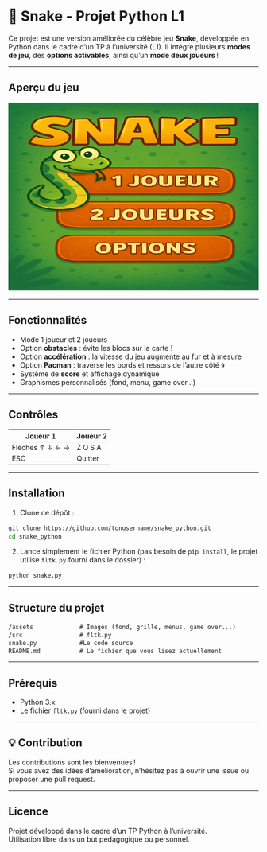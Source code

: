 # 🐍 Snake - Projet Python L1
Ce projet est une version améliorée du célèbre jeu **Snake**, développée en Python dans le cadre d’un TP à l’université (L1).
Il intègre plusieurs **modes de jeu**, des **options activables**, ainsi qu’un **mode deux joueurs** !

---
## Aperçu du jeu 
![Demo Snake Game](assets/menu.gif)  

---

## Fonctionnalités
- Mode 1 joueur et 2 joueurs
- Option **obstacles** : évite les blocs sur la carte !
- Option **accélération** : la vitesse du jeu augmente au fur et à mesure
- Option **Pacman** : traverse les bords et ressors de l’autre côté 🌀
- Système de **score** et affichage dynamique
- Graphismes personnalisés (fond, menu, game over…)

---

## Contrôles

| Joueur 1        | Joueur 2   |
| --------------  | ---------- |
| Flèches ↑ ↓ ← → | Z Q S A    |
| ESC             | Quitter    |

---

## Installation

1. Clone ce dépôt :

```bash
git clone https://github.com/tonusername/snake_python.git
cd snake_python
```

2. Lance simplement le fichier Python (pas besoin de `pip install`, le projet utilise `fltk.py` fourni dans le dossier) :

```bash
python snake.py
```
---

## Structure du projet
```
/assets             # Images (fond, grille, menus, game over...)
/src                # fltk.py
snake.py            #Le code source 
README.md           # Le fichier que vous lisez actuellement
```

---

## Prérequis
- Python 3.x
- Le fichier `fltk.py` (fourni dans le projet)
---

## 💡 Contribution
Les contributions sont les bienvenues !  
Si vous avez des idées d’amélioration, n’hésitez pas à ouvrir une issue ou proposer une pull request.

---
## Licence

Projet développé dans le cadre d’un TP Python à l’université.  
Utilisation libre dans un but pédagogique ou personnel.

